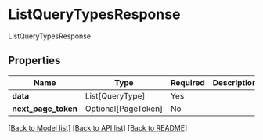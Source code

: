 # ListQueryTypesResponse

ListQueryTypesResponse

## Properties
| Name | Type | Required | Description |
| ------------ | ------------- | ------------- | ------------- |
**data** | List[QueryType] | Yes |  |
**next_page_token** | Optional[PageToken] | No |  |


[[Back to Model list]](../../README.md#documentation-for-models) [[Back to API list]](../../README.md#documentation-for-api-endpoints) [[Back to README]](../../README.md)
